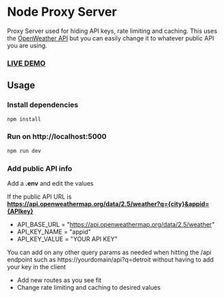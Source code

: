 # Node Proxy Server

Proxy Server used for hiding API keys, rate limiting and caching. This uses the [OpenWeather API](https://openweathermap.org/api) but you can easily change it to whatever public API you are using.

### [LIVE DEMO](https://api-weather-proxy.herokuapp.com/)

## Usage

### Install dependencies

```bash
npm install
```

### Run on http://localhost:5000

```bash
npm run dev
```

### Add public API info

Add a **.env** and edit the values

If the public API URL is **https://api.openweathermap.org/data/2.5/weather?q={city}&appid={APIkey}**

- API_BASE_URL = "https://api.openweathermap.org/data/2.5/weather"
- API_KEY_NAME = "appid"
- API_KEY_VALUE = "YOUR API KEY"

You can add on any other query params as needed when hitting the /api endpoint such as https://yourdomain/api?q=detroit without having to add your key in the client

- Add new routes as you see fit
- Change rate limiting and caching to desired values
